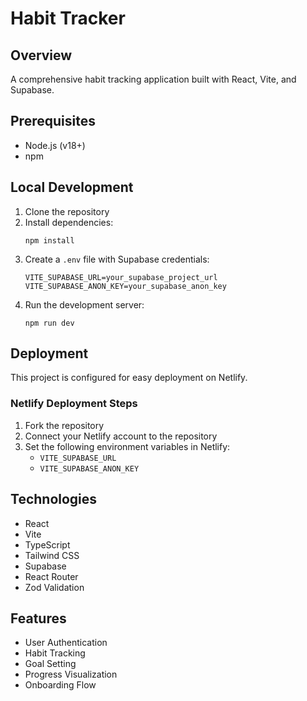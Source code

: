 # Habit Tracker

## Overview
A comprehensive habit tracking application built with React, Vite, and Supabase.

## Prerequisites
- Node.js (v18+)
- npm

## Local Development
1. Clone the repository
2. Install dependencies:
   ```
   npm install
   ```
3. Create a `.env` file with Supabase credentials:
   ```
   VITE_SUPABASE_URL=your_supabase_project_url
   VITE_SUPABASE_ANON_KEY=your_supabase_anon_key
   ```
4. Run the development server:
   ```
   npm run dev
   ```

## Deployment
This project is configured for easy deployment on Netlify.

### Netlify Deployment Steps
1. Fork the repository
2. Connect your Netlify account to the repository
3. Set the following environment variables in Netlify:
   - `VITE_SUPABASE_URL`
   - `VITE_SUPABASE_ANON_KEY`

## Technologies
- React
- Vite
- TypeScript
- Tailwind CSS
- Supabase
- React Router
- Zod Validation

## Features
- User Authentication
- Habit Tracking
- Goal Setting
- Progress Visualization
- Onboarding Flow

